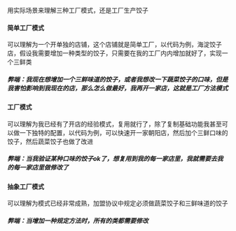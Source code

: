 用实际场景来理解三种工厂模式，还是工厂生产饺子
#### 简单工厂模式
可以理解为一个开单独的店铺，这个店铺就是简单工厂，以代码为例，海淀饺子店，假设我需要增加一种类型的饺子，只需要在我的工厂内内增加就好了，实现一个三鲜类
##### 弊端：我现在想增加一个三鲜味道的饺子，或者我想改一下蔬菜饺子的口味，但是我害怕影响到我现在的店，那么怎么做最好，我再开一家店，这就是工厂方法模式

#### 工厂模式
可以理解为我已经有了开店的经验模式，复用就行了，除了复制基础功能我甚至可以做一下独特的配置，以代码为例，可以快速开一家朝阳店，然后加个三鲜口味的饺子，然后蔬菜饺子也做了改进
##### 弊端：当我验证某种口味的饺子ok了，想复用到我的每一家店里，我就需要去我的每一家店里做修改了

#### 抽象工厂模式
可以理解为模式已经非常成熟，加盟协议中规定必须做蔬菜饺子和三鲜味道的饺子
##### 弊端：当增加一种规定方法时，所有的类都需要修改